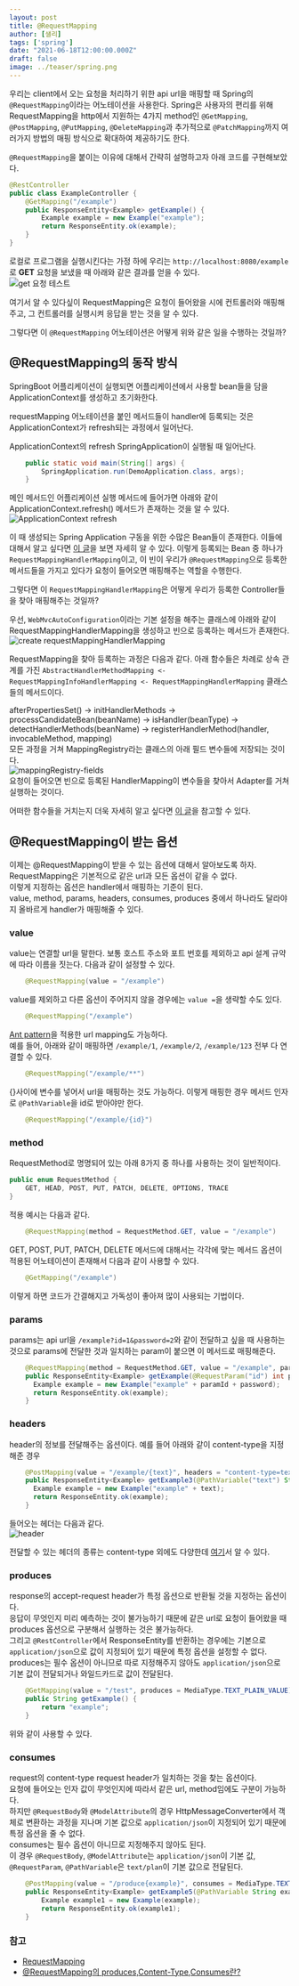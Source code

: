 ```yaml
---
layout: post  
title: @RequestMapping
author: [샐리]
tags: ['spring']
date: "2021-06-18T12:00:00.000Z"
draft: false
image: ../teaser/spring.png
---
```


우리는 client에서 오는 요청을 처리하기 위한 api url을 매핑할 때 Spring의 `@RequestMapping`이라는 어노테이션을 사용한다. Spring은 사용자의 편리를 위해 RequestMapping을 http에서 지원하는 4가지 method인 `@GetMapping`, `@PostMapping`, `@PutMapping`, `@DeleteMapping`과 추가적으로 `@PatchMapping`까지 여러가지 방법의 매핑 방식으로 확대하여 제공하기도 한다.

`@RequestMapping`을 붙이는 이유에 대해서 간략히 설명하고자 아래 코드를 구현해보았다.  
```java
@RestController
public class ExampleController {
    @GetMapping("/example")
    public ResponseEntity<Example> getExample() {
        Example example = new Example("example");
        return ResponseEntity.ok(example);
    }
}
```  

로컬로 프로그램을 실행시킨다는 가정 하에 우리는 `http://localhost:8080/example` 로 **GET** 요청을 보냈을 때 아래와 같은 결과를 얻을 수 있다.  
![get 요청 테스트](https://user-images.githubusercontent.com/43775108/123607948-4ce8e900-d839-11eb-87d2-f748fe6fcb86.png)  

여기서 알 수 있다싶이 RequestMapping은 요청이 들어왔을 시에 컨트롤러와 매핑해주고, 그 컨트롤러를 실행시켜 응답을 받는 것을 알 수 있다.  

그렇다면 이 `@RequestMapping` 어노테이션은 어떻게 위와 같은 일을 수행하는 것일까?

## @RequestMapping의 동작 방식  
SpringBoot 어플리케이션이 실행되면 어플리케이션에서 사용할 bean들을 담을 ApplicationContext를 생성하고 초기화한다.  

requestMapping 어노테이션을 붙인 메서드들이 handler에 등록되는 것은 ApplicationContext가 refresh되는 과정에서 일어난다.  

ApplicationContext의 refresh SpringApplication이 실행될 때 일어난다.  
```java
    public static void main(String[] args) {
        SpringApplication.run(DemoApplication.class, args);
    }
```  
메인 메서드인 어플리케이션 실행 메서드에 들어가면 아래와 같이 ApplicationContext.refresh() 메서드가 존재하는 것을 알 수 있다.
![ApplicationContext refresh](https://user-images.githubusercontent.com/43775108/123607480-e6fc6180-d838-11eb-8862-d3e17b7e0271.png)

이 때 생성되는 Spring Application 구동을 위한 수많은 Bean들이 존재한다. 이들에 대해서 알고 싶다면 [이 글](https://pplenty.tistory.com/6)을 보면 자세히 알 수 있다. 이렇게 등록되는 Bean 중 하나가 `RequestMappingHandlerMapping`이고, 이 빈이 우리가 `@RequestMapping`으로 등록한 메서드들을 가지고 있다가 요청이 들어오면 매핑해주는 역할을 수행한다.  

그렇다면 이 `RequestMappingHandlerMapping`은 어떻게 우리가 등록한 Controller들을 찾아 매핑해주는 것일까? 

우선, `WebMvcAutoConfiguration`이라는 기본 설정을 해주는 클래스에 아래와 같이 RequestMappingHandlerMapping을 생성하고 빈으로 등록하는 메서드가 존재한다.  
![create requestMappingHandlerMapping](https://user-images.githubusercontent.com/43775108/123607585-ff6c7c00-d838-11eb-947a-49ff672e8163.png)  

RequestMapping을 찾아 등록하는 과정은 다음과 같다. 아래 함수들은 차례로 상속 관계를 가진 `AbstractHandlerMethodMapping <- RequestMappingInfoHandlerMapping <- RequestMappingHandlerMapping` 클래스들의 메서드이다.  

afterPropertiesSet() -> initHandlerMethods -> processCandidateBean(beanName) -> isHandler(beanType) -> detectHandlerMethods(beanName) -> registerHandlerMethod(handler, invocableMethod, mapping)  
모든 과정을 거쳐 MappingRegistry라는 클래스의 아래 필드 변수들에 저장되는 것이다.    
![mappingRegistry-fields](https://user-images.githubusercontent.com/43775108/123607734-1c08b400-d839-11eb-8b40-da290f0a8ad3.png)  
요청이 들어오면 빈으로 등록된 HandlerMapping이 변수들을 찾아서 Adapter를 거쳐 실행하는 것이다.    

어떠한 함수들을 거치는지 더욱 자세히 알고 싶다면 [이 글](https://pplenty.tistory.com/7)을 참고할 수 있다.  

## @RequestMapping이 받는 옵션
이제는 @RequestMapping이 받을 수 있는 옵션에 대해서 알아보도록 하자.  
RequestMapping은 기본적으로 같은 url과 모든 옵션이 같을 수 없다.  
이렇게 지정하는 옵션은 handler에서 매핑하는 기준이 된다.  
value, method, params, headers, consumes, produces 중에서 하나라도 달라야지 올바르게 handler가 매핑해줄 수 있다.  

### value  
value는 연결할 url을 말한다. 보통 호스트 주소와 포트 번호를 제외하고 api 설계 규약에 따라 이름을 짓는다.
다음과 같이 설정할 수 있다. 
```java
    @RequestMapping(value = "/example")
```
value를 제외하고 다른 옵션이 주어지지 않을 경우에는 `value =`을 생략할 수도 있다.  
```java
    @RequestMapping("/example")
```
[Ant pattern](https://docs.spring.io/spring-framework/docs/current/javadoc-api/org/springframework/util/AntPathMatcher.html)을 적용한 url mapping도 가능하다.  
예를 들어, 아래와 같이 매핑하면 `/example/1`, `/example/2`, `/example/123` 전부 다 연결할 수 있다.
```java
    @RequestMapping("/example/**")
```  
{}사이에 변수를 넣어서 url을 매핑하는 것도 가능하다. 이렇게 매핑한 경우 메서드 인자로 `@PathVariable`을 id로 받아야만 한다.     
```java
    @RequestMapping("/example/{id}")
```  

### method
RequestMethod로 명명되어 있는 아래 8가지 중 하나를 사용하는 것이 일반적이다.    
```java
public enum RequestMethod {
	GET, HEAD, POST, PUT, PATCH, DELETE, OPTIONS, TRACE
}
```  
적용 예시는 다음과 같다. 
```java
    @RequestMapping(method = RequestMethod.GET, value = "/example")
```
GET, POST, PUT, PATCH, DELETE 메서드에 대해서는 각각에 맞는 메서드 옵션이 적용된 어노테이션이 존재해서 다음과 같이 사용할 수 있다.
```java
    @GetMapping("/example")
```  
이렇게 하면 코드가 간결해지고 가독성이 좋아져 많이 사용되는 기법이다.  

### params
params는 api url을 `/example?id=1&password=2`와 같이 전달하고 싶을 때 사용하는 것으로 params에 전달한 것과 일치하는 param이 붙으면 이 메서드로 매핑해준다.
```java
    @RequestMapping(method = RequestMethod.GET, value = "/example", params = {"id", "password"})
    public ResponseEntity<Example> getExample(@RequestParam("id") int paramId, @RequestParam("password") String password) {
      Example example = new Example("example" + paramId + password);
      return ResponseEntity.ok(example);
    }
```  

### headers
header의 정보를 전달해주는 옵션이다. 예를 들어 아래와 같이 content-type을 지정해준 경우  
```java
    @PostMapping(value = "/example/{text}", headers = "content-type=text/plain")
    public ResponseEntity<Example> getExample3(@PathVariable("text") String text) {
      Example example = new Example("example" + text);
      return ResponseEntity.ok(example);
    }
```
들어오는 헤더는 다음과 같다.  
![header](https://user-images.githubusercontent.com/43775108/123607821-2fb41a80-d839-11eb-822d-0176b79e9b2b.png)

전달할 수 있는 헤더의 종류는 content-type 외에도 다양한데 [여기](https://developer.mozilla.org/ko/docs/Web/HTTP/Headers)서 알 수 있다.

### produces
response의 accept-request header가 특정 옵션으로 반환될 것을 지정하는 옵션이다.  
응답이 무엇인지 미리 예측하는 것이 불가능하기 때문에 같은 url로 요청이 들어왔을 때 produces 옵션으로 구분해서 실행하는 것은 불가능하다.  
그리고 `@RestController`에서 ResponseEntity를 반환하는 경우에는 기본으로 `application/json`으로 값이 지정되어 있기 때문에 특정 옵션을 설정할 수 없다.   
produces는 필수 옵션이 아니므로 따로 지정해주지 않아도 `application/json`으로 기본 값이 전달되거나 와일드카드로 값이 전달된다.  
```java
    @GetMapping(value = "/test", produces = MediaType.TEXT_PLAIN_VALUE)
    public String getExample() {
        return "example";
    }
``` 
위와 같이 사용할 수 있다.  

### consumes
request의 content-type request header가 일치하는 것을 찾는 옵션이다.  
요청에 들어오는 인자 값이 무엇인지에 따라서 같은 url, method임에도 구분이 가능하다.  
하지만 `@RequestBody`와 `@ModelAttribute`의 경우 HttpMessageConverter에서 객체로 변환하는 과정을 지나며 기본 값으로 `application/json`이 지정되어 있기 때문에 특정 옵션을 줄 수 없다.  
consumes는 필수 옵션이 아니므로 지정해주지 않아도 된다.  
이 경우 `@RequestBody`, `@ModelAttribute`는 `application/json`이 기본 값, `@RequestParam`, `@PathVariable`은 `text/plan`이 기본 값으로 전달된다.    
```java
    @PostMapping(value = "/produce{example}", consumes = MediaType.TEXT_PLAIN_VALUE)
    public ResponseEntity<Example> getExample5(@PathVariable String example) {
        Example example1 = new Example(example);
        return ResponseEntity.ok(example1);
    }
``` 

### 참고
- [RequestMapping](https://www.baeldung.com/spring-requestmapping)  
- [@RequestMapping의 produces,Content-Type,Consumes란?](https://2ham-s.tistory.com/292)  
